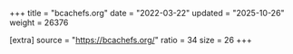 +++
title = "bcachefs.org"
date = "2022-03-22"
updated = "2025-10-26"
weight = 26376

[extra]
source = "https://bcachefs.org/"
ratio = 34
size = 26
+++
